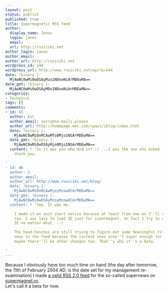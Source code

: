 ```yaml
---
layout: post
status: publish
published: true
title: Supermagnetic RSS feed
author:
  display_name: Janos
  login: janos
  email: 
  url: http://rusiczki.net
author_login: janos
author_email: 
author_url: http://rusiczki.net
wordpress_id: 244
wordpress_url: http://www.rusiczki.net/wp/?p=244
date: !binary |-
  MjAwNC0wMi0wOSAyMzo1NDowNiArMDEwMA==
date_gmt: !binary |-
  MjAwNC0wMi0wOSAyMDo1NDowNiArMDEwMA==
categories:
- Technical
tags: []
comments:
- id: 45
  author: kit
  author_email: sorry@no-mails.please
  author_url: http://homepage.mac.com/cpaul/iblog/index.html
  date: !binary |-
    MjAwNC0wMi0xMCAwMTo0Mjo1NSArMDEwMA==
  date_gmt: !binary |-
    MjAwNC0wMi0wOSAyMjo0Mjo1NSArMDEwMA==
  content: ! 'So it was you who did it! :) ...I was the one who asked for it. It works,
    thank you.

'
- id: 46
  author: J
  author_email: 
  author_url: http://www.rusiczki.net/blog/
  date: !binary |-
    MjAwNC0wMi0xMCAwMjoyMzowOCArMDEwMA==
  date_gmt: !binary |-
    MjAwNC0wMi0wOSAyMzoyMzowOCArMDEwMA==
  content: ! 'Yep. It was me.

    I made it on such short notice because at least from now on I''ll read the news
    too. I was lazy to load IE just for supermagnet. In fact I try to avoid loading
    IE no matter what. :-)

    The head-honchos are still trying to figure out some meaningful titles for the
    news in the feed because the current ones aren''t super enough for them. :) And
    maybe there''ll be other changes too. That''s why it''s a beta.

'
---
```

<p>Because I obviously have too much time on hand (the day after tomorrow, the 11th of February 2004 AD, is the date set for my management re-examination) I made <a href="http://www.supermagnet.ro/rss.php" title="Add this to your favourite news aggregator...">a valid RSS 2.0 feed</a> for the so-called supernews on <a href="http://www.supermagnet.ro">supermagnet.ro</a>.<br />
Let's call it a beta for now.</p>
